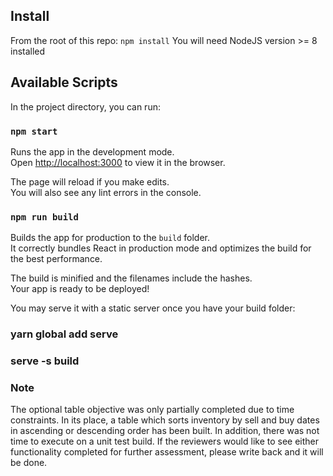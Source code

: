 ## Install
From the root of this repo: `npm install`
You will need NodeJS version >= 8 installed

## Available Scripts

In the project directory, you can run:

### `npm start`

Runs the app in the development mode.<br>
Open [http://localhost:3000](http://localhost:3000) to view it in the browser.

The page will reload if you make edits.<br>
You will also see any lint errors in the console.

### `npm run build`

Builds the app for production to the `build` folder.<br>
It correctly bundles React in production mode and optimizes the build for the best performance.

The build is minified and the filenames include the hashes.<br>
Your app is ready to be deployed!

You may serve it with a static server once you have your build folder:

###  yarn global add serve
###  serve -s build

### Note
The optional table objective was only partially completed due to time constraints. In its place, a table which sorts inventory by sell and buy dates in ascending or descending order has been built. In addition, there was not time to execute on a unit test build. If the reviewers would like to see either functionality completed for further assessment, please write back and it will be done.
